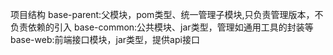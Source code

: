 项目结构
base-parent:父模块，pom类型、统一管理子模块,只负责管理版本，不负责依赖的引入
base-common:公共模块、jar类型，管理如通用工具的封装等
base-web:前端接口模块，jar类型，提供api接口